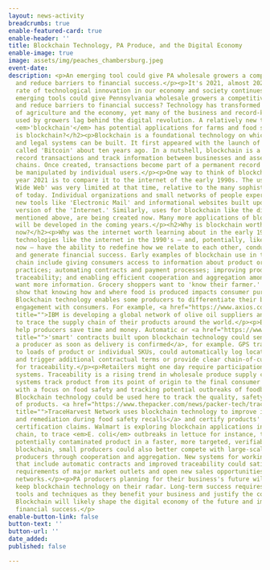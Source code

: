 ```yaml
---
layout: news-activity
breadcrumbs: true
enable-featured-card: true
enable-header: ''
title: Blockchain Technology, PA Produce, and the Digital Economy
enable-image: true
image: assets/img/peaches_chambersburg.jpeg
event-date: 
description: <p>An emerging tool could give PA wholesale growers a competitive advantage
  and reduce barriers to financial success.</p><p>It's 2021, almost 2022, and the
  rate of technological innovation in our economy and society continues apace. What
  emerging tools could give Pennsylvania wholesale growers a competitive advantage
  and reduce barriers to financial success? Technology has transformed many aspects
  of agriculture and the economy, yet many of the business and record-keeping systems
  used by growers lag behind the digital revolution. A relatively new technology called
  <em>'blockchain'</em> has potential applications for farms and food supply chains.</p><h2>What
  is blockchain?</h2><p>Blockchain is a foundational technology on which new economic
  and legal systems can be built. It first appeared with the launch of a digital currency
  called 'Bitcoin' about ten years ago. In a nutshell, blockchain is a tool that can
  record transactions and track information between businesses and assets across supply
  chains. Once created, transactions become part of a permanent record and cannot
  be manipulated by individual users.</p><p>One way to think of blockchain in the
  year 2021 is to compare it to the internet of the early 1990s. The use of the 'World
  Wide Web' was very limited at that time, relative to the many sophisticated uses
  of today. Individual organizations and small networks of people experimented with
  new tools like 'Electronic Mail' and informational websites built upon the early
  version of the 'Internet.' Similarly, uses for blockchain like the digital currency
  mentioned above, are being created now. Many more applications of blockchain technology
  will be developed in the coming years.</p><h2>Why is blockchain worth thinking about
  now?</h2><p>Why was the internet worth learning about in the early 1990's? New foundational
  technologies like the internet in the 1990's – and, potentially, like blockchain
  now – have the ability to redefine how we relate to each other, conduct business,
  and generate financial success. Early examples of blockchain use in the food supply
  chain include giving consumers access to information about product origins and growing
  practices; automating contracts and payment processes; improving product and ingredient
  traceability; and enabling efficient cooperation and aggregation among producers.</p><p>Consumers
  want more information. Grocery shoppers want to 'know their farmer.' Many surveys
  show that knowing how and where food is produced impacts consumer purchasing decisions.
  Blockchain technology enables some producers to differentiate their brand and deepen
  engagement with consumers. For example, <a href="https://www.axios.com/ibm-blockchain-olive-oil-extra-virgin-e2ab8193-9059-4858-bd44-30a226b75ffd.html"
  title="">IBM is developing a global network of olive oil suppliers and using blockchain</a>
  to trace the supply chain of their products around the world.</p><p>Blockchain may
  help producers save time and money. Automatic or <a href="https://www.forbes.com/sites/seansteinsmith/2021/03/24/blockchain-based-smart-contracts-considerations-for-implementation/"
  title="">'smart' contracts built upon blockchain technology could send payment to
  a producer as soon as delivery is confirmed</a>, for example. GPS tracking, attached
  to loads of product or individual SKUs, could automatically log location updates
  and trigger additional contractual terms or provide clear chain-of-custody information
  for traceability.</p><p>Retailers might one day require participation in their blockchain
  systems. Traceability is a rising trend in wholesale produce supply chains. Traceability
  systems track product from its point of origin to the final consumer purchase, usually
  with a focus on food safety and tracking potential outbreaks of foodborne illness.
  Blockchain technology could be used here to track the quality, safety, and flow
  of products. <a href="https://www.thepacker.com/news/packer-tech/traceharvest-network-uses-blockchain-seed-retail-traceability"
  title="">TraceHarvest Network uses blockchain technology to improve identification
  and remediation during food safety recalls</a> and certify products' origin and
  certification claims. Walmart is exploring blockchain applications in their cold
  chain, to trace <em>E. coli</em> outbreaks in lettuce for instance, to track down
  potentially contaminated product in a faster, more targeted, verifiable way.</p><p>Using
  blockchain, small producers could also better compete with large-scale or international
  producers through cooperation and aggregation. New systems for working together
  that include automatic contracts and improved traceability could satisfy the strict
  requirements of major market outlets and open new sales opportunities for grower
  networks.</p><p>PA producers planning for their business's future will do well to
  keep blockchain technology on their radar. Long-term success requires learning new
  tools and techniques as they benefit your business and justify the costs of adoption.
  Blockchain will likely shape the digital economy of the future and impact PA producers'
  financial success.</p>
enable-button-link: false
button-text: ''
button-url: ''
date_added: 
published: false

---
```

